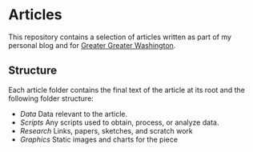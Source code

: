 # Articles

This repository contains a selection of articles written as part of my personal blog and for [Greater Greater Washington](ggwash.org).

## Structure

Each article folder contains the final text of the article at its root and the following folder structure:

- *Data* Data relevant to the article.
- *Scripts* Any scripts used to obtain, process, or analyze data.
- *Research* Links, papers, sketches, and scratch work
- *Graphics* Static images and charts for the piece
